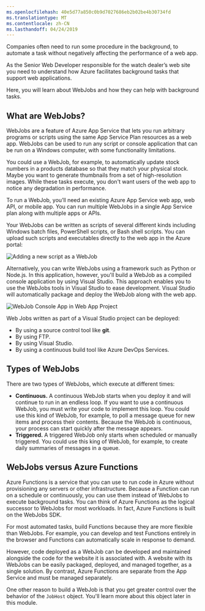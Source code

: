 ```yaml
---
ms.openlocfilehash: 40e5d77a850c0b9d7027686eb2b02be4b30734fd
ms.translationtype: MT
ms.contentlocale: zh-CN
ms.lasthandoff: 04/24/2019
---
```

Companies often need to run some procedure in the background, to automate a task without negatively affecting the performance of a web app.

As the Senior Web Developer responsible for the watch dealer’s web site you need to understand how Azure facilitates background tasks that support web applications.

Here, you will learn about WebJobs and how they can help with background tasks.

## <a name="what-are-webjobs"></a>What are WebJobs?

WebJobs are a feature of Azure App Service that lets you run arbitrary programs or scripts using the same App Service Plan resources as a web app. WebJobs can be used to run any script or console application that can be run on a Windows computer, with some functionality limitations.

You could use a WebJob, for example, to automatically update stock numbers in a products database so that they match your physical stock. Maybe you want to generate thumbnails from a set of high-resolution images. While these tasks execute, you don't want users of the web app to notice any degradation in performance.

To run a WebJob, you’ll need an existing Azure App Service web app, web API, or mobile app. You can run multiple WebJobs in a single App Service plan along with multiple apps or APIs.

Your WebJobs can be written as scripts of several different kinds including Windows batch files, PowerShell scripts, or Bash shell scripts. You can upload such scripts and executables directly to the web app in the Azure portal:

![Adding a new script as a WebJob](../media/2-new-script-webjob.png)

Alternatively, you can write WebJobs using a framework such as Python or Node.js. In this application, however, you'll build a WebJob as a compiled console application by using Visual Studio. This approach enables you to use the WebJobs tools in Visual Studio to ease development. Visual Studio will automatically package and deploy the WebJob along with the web app.

![WebJob Console App in Web App Project](../media/2-webjob-console-app.PNG)

Web Jobs written as part of a Visual Studio project can be deployed:

- By using a source control tool like **git**.
- By using FTP.
- By using Visual Studio.
- By using a continuous build tool like Azure DevOps Services.

## <a name="types-of-webjobs"></a>Types of WebJobs

There are two types of WebJobs, which execute at different times:

- **Continuous.** A continuous WebJob starts when you deploy it and will continue to run in an endless loop. If you want to use a continuous WebJob, you must write your code to implement this loop. You could use this kind of WebJob, for example, to poll a message queue for new items and process their contents. Because the WebJob is continuous, your process can start quickly after the message appears.
- **Triggered.** A triggered WebJob only starts when scheduled or manually triggered. You could use this king of WebJob, for example, to create daily summaries of messages in a queue.

## <a name="webjobs-versus-azure-functions"></a>WebJobs versus Azure Functions

Azure Functions is a service that you can use to run code in Azure without provisioning any servers or other infrastructure. Because a Function can run on a schedule or continuously, you can use them instead of WebJobs to execute background tasks. You can think of Azure Functions as the logical successor to WebJobs for most workloads. In fact, Azure Functions is built on the WebJobs SDK.

For most automated tasks, build Functions because they are more flexible than WebJobs. For example, you can develop and test Functions entirely in the browser and Functions can automatically scale in response to demand.

However, code deployed as a WebJob can be developed and maintained alongside the code for the website it is associated with. A website with its WebJobs can be easily packaged, deployed, and managed together, as a single solution. By contrast, Azure Functions are separate from the App Service and must be managed separately.

One other reason to build a WebJob is that you get greater control over the behavior of the `JobHost` object. You'll learn more about this object later in this module.